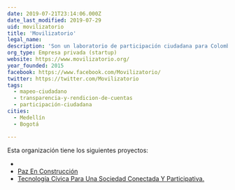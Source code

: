 ```yaml
---
date: 2019-07-21T23:14:06.000Z
date_last_modified: 2019-07-29
uid: movilizatorio
title: 'Movilizatorio'
legal_name: 
description: 'Son un laboratorio de participación ciudadana para Colombia y Latinoamérica'
org_type: Empresa privada (startup)
website: https://www.movilizatorio.org/
year_founded: 2015
facebook: https://www.facebook.com/Movilizatorio/
twitter: https://twitter.com/Movilizatorio
tags:
  - mapeo-ciudadano
  - transparencia-y-rendicion-de-cuentas
  - participación-ciudadana
cities: 
  - Medellín
  - Bogotá

---
```


Esta organización tiene los siguientes proyectos:

- [](/proyectos/az-en-construccion)
- [Paz En Construcción](/proyectos/paz-en-construccion)
- [Tecnología Cívica Para Una Sociedad Conectada Y Participativa.](/proyectos/tecnologia-civica-para-una-sociedad-conectada-y-participativa)
